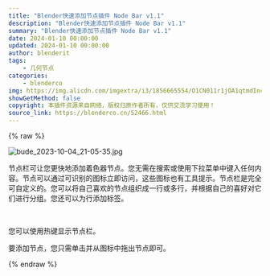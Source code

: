 ```yaml
---
title: "Blender快速添加节点插件 Node Bar v1.1"
description: "Blender快速添加节点插件 Node Bar v1.1"
summary: "Blender快速添加节点插件 Node Bar v1.1"
date: 2024-01-10 00:00:00
updated: 2024-01-10 00:00:00
author: blenderit
tags: 
    - 几何节点
categories:
    - blenderco
img: https://img.alicdn.com/imgextra/i3/1856665554/O1CN011r1jOA1qtmdInc2Wt_!!1856665554.jpg
showGetMethod: false
copyright: 本插件资源来自网络，版权归原作者所有，仅供交流学习使用！
source_link: https://blenderco.cn/52466.html
---
```


{% raw %}
<p><img class="aligncenter" src="https://img.alicdn.com/imgextra/i3/1856665554/O1CN011r1jOA1qtmdInc2Wt_!!1856665554.jpg" alt="bude_2023-10-04_21-05-35.jpg"></p><p>节点栏可让您更快地添加着色器节点。您无需在搜索或使用下拉菜单中键入任何内容。节点可以通过可识别的图标立即访问，这些图标也有工具提示。节点栏是完全可自定义的。您可以将自己喜欢的节点组织成一行或多行，并根据自己的喜好对它们进行分组。您还可以为行添加标签。</p><p> </p><p>您可以使用热键显示节点栏。</p><p>要添加节点，您只需单击并从图标中拖出节点即可。</p>
<div style="display: none">blenderco</div>
{% endraw %}
